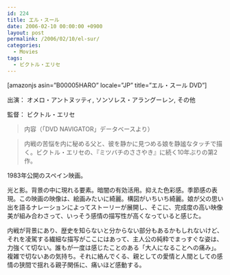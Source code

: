 ```yaml
---
id: 224
title: エル・スール
date: 2006-02-10 00:00:00 +0900
layout: post
permalink: /2006/02/10/el-sur/
categories:
  - Movies
tags:
  - ビクトル・エリセ
---
```

[amazonjs asin=&#8221;B00005HARO&#8221; locale=&#8221;JP&#8221; title=&#8221;エル・スール DVD&#8221;]

出演： オメロ・アントヌッティ, ソンソレス・アラングーレン, その他
  
監督： ビクトル・エリセ

<!--more-->

> 内容（「DVD NAVIGATOR」データベースより）
  
> 内戦の苦悩を内に秘める父と、彼を静かに見つめる娘を静謐なタッチで描く。ビクトル・エリセの、『ミツバチのささやき』に続く10年ぶりの第2作。 

1983年公開のスペイン映画。
  
光と影。背景の中に現れる要素。暗闇の有効活用。抑えた色彩感。季節感の表現。この映画の映像は、絵画みたいに綺麗。構図がいちいち綺麗。娘が父の思い出を語るナレーションによってストーリーが展開し、そこに、完成度の高い映像美が組み合わさって、いっそう感情の描写性が高くなっていると感じた。
  
内戦が背景にあり、歴史を知らないと分からない部分もあるかもしれないけど、それを凌駕する繊細な描写がここにはあって、主人公の純粋でまっすぐな姿は、力強くて切ない。誰もが一度は感じたことのある「大人になることへの痛み」。複雑で切ないあの気持ち。それに絡んでくる、親としての愛情と人間としての感情の狭間で揺れる親子関係に、痛いほど感動する。
